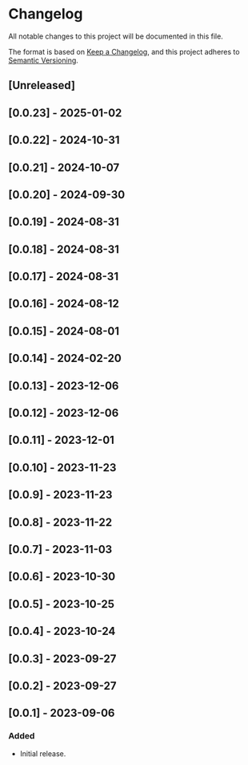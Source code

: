 # Changelog

All notable changes to this project will be documented in this file.

The format is based on [Keep a Changelog](https://keepachangelog.com/en/1.0.0/),
and this project adheres to [Semantic Versioning](https://semver.org/spec/v2.0.0.html).

## [Unreleased]

## [0.0.23] - 2025-01-02

## [0.0.22] - 2024-10-31

## [0.0.21] - 2024-10-07

## [0.0.20] - 2024-09-30

## [0.0.19] - 2024-08-31

## [0.0.18] - 2024-08-31

## [0.0.17] - 2024-08-31

## [0.0.16] - 2024-08-12

## [0.0.15] - 2024-08-01

## [0.0.14] - 2024-02-20

## [0.0.13] - 2023-12-06

## [0.0.12] - 2023-12-06

## [0.0.11] - 2023-12-01

## [0.0.10] - 2023-11-23

## [0.0.9] - 2023-11-23

## [0.0.8] - 2023-11-22

## [0.0.7] - 2023-11-03

## [0.0.6] - 2023-10-30

## [0.0.5] - 2023-10-25

## [0.0.4] - 2023-10-24

## [0.0.3] - 2023-09-27

## [0.0.2] - 2023-09-27

## [0.0.1] - 2023-09-06

### Added
- Initial release.
